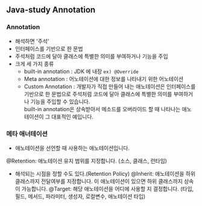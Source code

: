 ## Java-study Annotation

### Annotation
- 해석하면 '주석'
- 인터페이스를 기반으로 한 문법
- 주석처럼 코드에 달아 클래스에 특별한 의미를 부여하거나 기능을 주입
- 크게 세 가지 종류
  - built-in annotation : JDK 에 내장 ```ex) @Override```
  - Meta annotation : 어노테이션에 대한 정보를 나타내기 위한 어노테이션
  - Custom Annotation : 개발자가 직접 만들어 내는
애노테이션은 인터페이스를 기반으로 한 문법으로 주석처럼 코드에 달아 클래스에 특별한 의미를 부여하거나 기능을 주입할 수 있습니다. <br>
built-in annotation은 상속받아서 메소드를 오버라이드 할 때 나타나는  애노테이션이 그 대표적인 예입니다.

### 메타 애너테이션
- 애노테이션을 선언할 때 사용하는 애노테이션입니다.

@Retention: 애노테이션 유지 범위를 지정합니다. (소스, 클래스, 런타임)
- 해석되는 시점을 정할 수도 있다.(Retention Policy)
@Inherit: 애노테이션을 하위 클래스까지 전달여부를 지정합니다. 이 애노테이션이 있으면 하위 클래스까지 상속이 가능합니다.
@Target: 해당 애노테이션을 어디에 사용할 지 결정합니다. (타입, 필드, 메서드, 파라미터, 생성자, 로컬변수, 애노테이션 타입)
